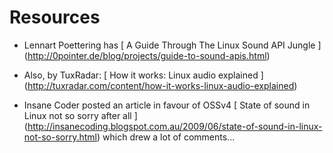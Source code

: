 #  Resources 


+  Lennart Poettering has
 [
	A Guide Through The Linux Sound API Jungle
      ] (http://0pointer.de/blog/projects/guide-to-sound-apis.html)



+  Also, by TuxRadar:
 [
	How it works: Linux audio explained
      ] (http://tuxradar.com/content/how-it-works-linux-audio-explained)



+  Insane Coder posted an article in favour of OSSv4
 [
	State of sound in Linux not so sorry after all
      ] (http://insanecoding.blogspot.com.au/2009/06/state-of-sound-in-linux-not-so-sorry.html)
which drew a lot of comments...



